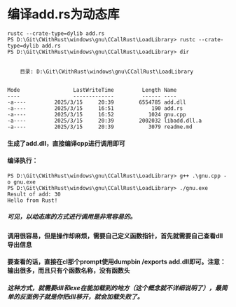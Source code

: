 # 编译add.rs为动态库

```shell
rustc --crate-type=dylib add.rs
PS D:\Git\CWithRust\windows\gnu\CCallRust\LoadLibrary> rustc --crate-type=dylib add.rs
PS D:\Git\CWithRust\windows\gnu\CCallRust\LoadLibrary> dir


    目录: D:\Git\CWithRust\windows\gnu\CCallRust\LoadLibrary


Mode                 LastWriteTime         Length Name
----                 -------------         ------ ----
-a----         2025/3/15     20:39        6554785 add.dll
-a----         2025/3/15     16:51            190 add.rs
-a----         2025/3/15     16:52           1024 gnu.cpp
-a----         2025/3/15     20:39        2002032 libadd.dll.a
-a----         2025/3/15     20:39           3079 readme.md

```

#### 生成了add.dll，直接编译cpp进行调用即可



#### 编译执行：

```shell
PS D:\Git\CWithRust\windows\gnu\CCallRust\LoadLibrary> g++ .\gnu.cpp -o gnu.exe
PS D:\Git\CWithRust\windows\gnu\CCallRust\LoadLibrary> ./gnu.exe
Result of add: 30
Hello from Rust!
```

##### 可见，以动态库的方式进行调用是非常容易的。

#### 调用很容易，但是操作却麻烦，需要自己定义函数指针，首先就需要自己查看dll导出信息

#### 要查看的话，直接在cl那个prompt使用dumpbin /exports add.dll即可。注意：输出很多，而且只有个函数名称，没有函数头

##### 这种方式，就需要dll和exe在能加载到的地方（这个概念就不详细说明了），最简单的反面例子就是你把dll移开，就会加载失败了。